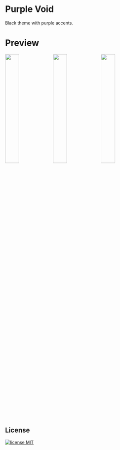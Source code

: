 # Purple Void

Black theme with purple accents.

# Preview
<img src="https://raw.githubusercontent.com/Rejdesu/void/main/img/default.jpeg" width="30%"></img> <img src="https://raw.githubusercontent.com/Rejdesu/void/main/img/panelTerminal.jpeg" width="30%"></img> <img src="https://raw.githubusercontent.com/Rejdesu/void/main/img/commandPalette.jpeg" width="30%"></img>

## License

[![license MIT](https://img.shields.io/github/license/Rejdesu/darkReddit)](https://github.com/Rejdesu/void/blob/main/LICENSE)
